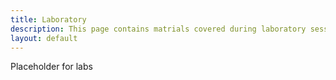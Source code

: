 ```yaml
---
title: Laboratory
description: This page contains matrials covered during laboratory sessions.
layout: default
---
```


Placeholder for labs
